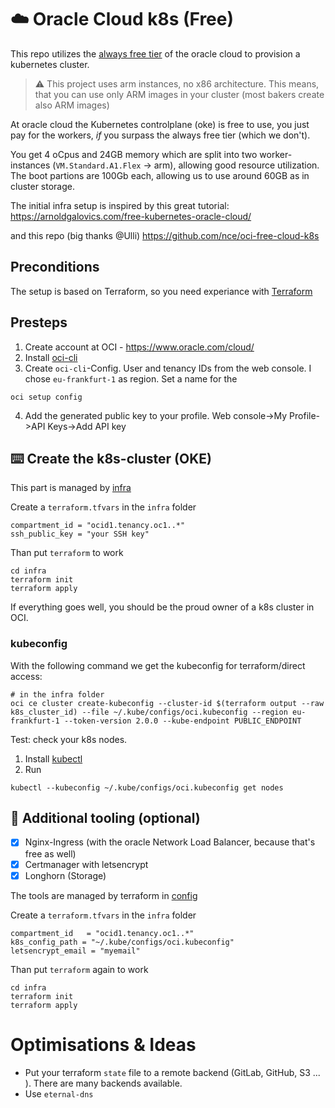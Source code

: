 # :cloud: Oracle Cloud k8s (Free)

This repo utilizes the [always free tier](https://blogs.oracle.com/cloud-infrastructure/post/oracle-builds-out-their-portfolio-of-oracle-cloud-infrastructure-always-free-services) of the oracle cloud to provision a kubernetes cluster.

> :warning: This project uses arm instances, no x86 architecture. This means, that you can use only ARM images in your cluster (most bakers create also ARM images) 

At oracle cloud the Kubernetes controlplane (oke) is free to use, you just pay
for the workers, *if* you surpass the always free tier (which we don't).

You get 4 oCpus and 24GB memory which are split into two worker-instances
(`VM.Standard.A1.Flex` -> arm), allowing good resource utilization.
The boot partions are 100Gb each, allowing us to use around 60GB as in cluster storage.

The initial infra setup is inspired by this great tutorial: https://arnoldgalovics.com/free-kubernetes-oracle-cloud/

and this repo (big thanks @Ulli)
https://github.com/nce/oci-free-cloud-k8s

## Preconditions
The setup is based on Terraform, so you need experiance with [Terraform](https://developer.hashicorp.com/terraform)

## Presteps
1. Create account at OCI - https://www.oracle.com/cloud/
2. Install [oci-cli](https://docs.oracle.com/en-us/iaas/Content/API/SDKDocs/cliinstall.htm#Quickstart)
3. Create `oci-cli`-Config. User and tenancy IDs from the web console. I chose `eu-frankfurt-1` as region. Set a name for the
```
oci setup config 
``` 
4. Add the generated public key to your profile. Web console->My Profile->API Keys->Add API key

## :keyboard: Create the k8s-cluster (OKE)
This part is managed by [infra](infra/)

Create a `terraform.tfvars` in the `infra` folder
```
compartment_id = "ocid1.tenancy.oc1..*"
ssh_public_key = "your SSH key"
```
Than put `terraform` to work

```
cd infra
terraform init
terraform apply
```

If everything goes well, you should be the proud owner of a k8s cluster in OCI.

### kubeconfig
With the following command we get the kubeconfig for terraform/direct access:
```
# in the infra folder
oci ce cluster create-kubeconfig --cluster-id $(terraform output --raw k8s_cluster_id) --file ~/.kube/configs/oci.kubeconfig --region eu-frankfurt-1 --token-version 2.0.0 --kube-endpoint PUBLIC_ENDPOINT
```
Test: check your k8s nodes. 
1. Install [kubectl](https://kubernetes.io/docs/tasks/tools/)
2. Run
```
kubectl --kubeconfig ~/.kube/configs/oci.kubeconfig get nodes
```

## :wrench: Additional tooling (optional)

- [x] Nginx-Ingress (with the oracle Network Load Balancer, because that's free as well)
- [x] Certmanager with letsencrypt
- [x] Longhorn (Storage)

The tools are managed by terraform in [config](config/)

Create a `terraform.tfvars` in the `infra` folder
```
compartment_id   = "ocid1.tenancy.oc1..*"
k8s_config_path = "~/.kube/configs/oci.kubeconfig"
letsencrypt_email = "myemail"
```
Than put `terraform` again to work
```
cd infra
terraform init
terraform apply
```

## 

# Optimisations & Ideas

 - Put your terraform `state` file to a remote backend
(GitLab, GitHub, S3 ... ). There are many backends available.  
 - Use `eternal-dns`

